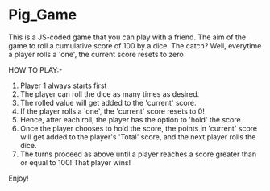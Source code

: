# Pig_Game

This is a JS-coded game that you can play with a friend.
The aim of the game to roll a cumulative score of 100 by a dice. The catch? Well, everytime a player rolls a 'one', the current score resets to zero 

HOW TO PLAY:-
1) Player 1 always starts first
2) The player can roll the dice as many times as desired.
3) The rolled value will get added to the 'current' score.
4) If the player rolls a 'one', the 'current' score resets to 0!
5) Hence, after each roll, the player has the option to 'hold' the score. 
6) Once the player chooses to hold the score, the points in 'current' score will get added to the player's 'Total' score, and the next player rolls the dice.
7) The turns proceed as above until a player reaches a score greater than or equal to 100! That player wins!

Enjoy!
